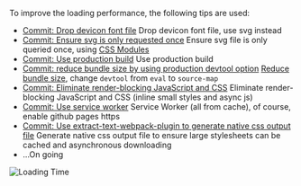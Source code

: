 To improve the loading performance, the following tips are used:

- [Commit: Drop devicon font file](https://github.com/yajiex/LeetCode/commit/1df8d014210aba193672dfa6fa1ad0961836e3dc)
   Drop devicon font file, use svg instead
- [Commit: Ensure svg is only requested once](https://github.com/yajiex/LeetCode/commit/2d38662f0458b97d74757c3c8dfc38f8806e7f72)
   Ensure svg file is only queried once, using [CSS Modules](https://github.com/css-modules/css-modules)
- [Commit: Use production build](https://github.com/yajiex/LeetCode/commit/6f01e99956bebebe84e1c69d3e1173427de8abdc)
   Use production build
- [Commit: reduce bundle size by using production devtool option](https://github.com/yajiex/LeetCode/commit/005b2c7aeec4a7e141867c79d6776f9c5f4a81f2)
   [Reduce bundle size](https://github.com/reactjs/redux/issues/809), change `devtool` from `eval` to `source-map`
- [Commit: Eliminate render-blocking JavaScript and CSS](https://github.com/yajiex/LeetCode/commit/3e07d8770aecf7ace41fb58e5f516e6d9d7f09f5)
   Eliminate render-blocking JavaScript and CSS (inline small styles and async js)
- [Commit: Use service worker](https://github.com/yajiex/LeetCode/commit/bd7280549f8a979de2482d31d9b14a3abf3e7e4c)
   Service Worker (all from cache), of course, enable github pages https
- [Commit: Use extract-text-webpack-plugin to generate native css output file](https://github.com/yajiex/LeetCode/commit/34205cedabb48a40930d91289b631f3fbc35458a)
   Generate native css output file to ensure large stylesheets can be cached and asynchronous downloading
- ...On going

![Loading Time](https://cloud.githubusercontent.com/assets/16146902/17828620/fc616f88-66c9-11e6-821b-6f5664f8d0a8.png)